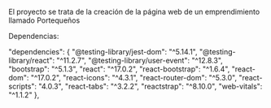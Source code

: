 El proyecto se trata de la creación de la página web de un emprendimiento llamado Portequeños

Dependencias: 

"dependencies": {
    "@testing-library/jest-dom": "^5.14.1",
    "@testing-library/react": "^11.2.7",
    "@testing-library/user-event": "^12.8.3",
    "bootstrap": "^5.1.3",
    "react": "^17.0.2",
    "react-bootstrap": "^1.6.4",
    "react-dom": "^17.0.2",
    "react-icons": "^4.3.1",
    "react-router-dom": "^5.3.0",
    "react-scripts": "4.0.3",
    "react-tabs": "^3.2.2",
    "reactstrap": "^8.10.0",
    "web-vitals": "^1.1.2"
  },

